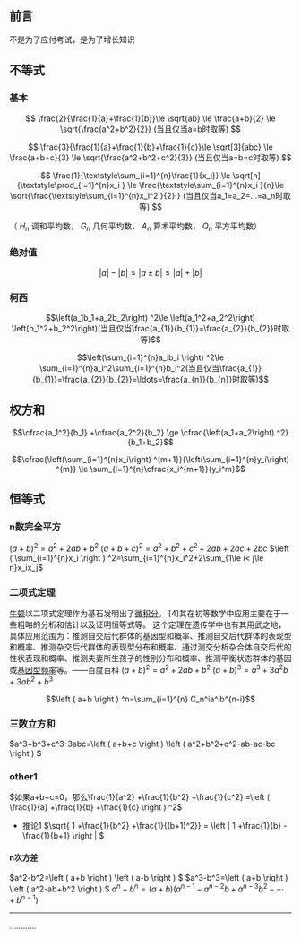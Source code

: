 ## 前言

不是为了应付考试，是为了增长知识

## 不等式
### 基本

$$ \frac{2}{\frac{1}{a}+\frac{1}{b}}\le \sqrt{ab} \le \frac{a+b}{2} \le \sqrt{\frac{a^2+b^2}{2}} (当且仅当a=b时取等) $$

$$ \frac{3}{\frac{1}{a}+\frac{1}{b}+\frac{1}{c}}\le \sqrt[3]{abc} \le \frac{a+b+c}{3} \le \sqrt{\frac{a^2+b^2+c^2}{3}} (当且仅当a=b=c时取等) $$

$$ \frac{1}{\textstyle\sum_{i=1}^{n}\frac{1}{x_i}} \le \sqrt[n]{\textstyle\prod_{i=1}^{n}x_i } \le \frac{\textstyle\sum_{i=1}^{n}x_i }{n}\le  \sqrt{\frac{\textstyle\sum_{i=1}^{n}x_i^2 }{2} } (当且仅当a_1=a_2=...=a_n时取等) $$

（ $H_n$ 调和平均数， $G_n$ 几何平均数， $A_n$ 算术平均数， $Q_n$ 平方平均数）

### 绝对值

$$\left | a \right |-\left | b \right | \le \left | a\pm b  \right | \le\left | a \right |+\left | b \right |$$

### 柯西

$$\left(a_1b_1+a_2b_2\right) ^2\le \left(a_1^2+a_2^2\right) \left(b_1^2+b_2^2\right)(当且仅当\frac{a_{1}}{b_{1}}=\frac{a_{2}}{b_{2}}时取等)$$

$$\left(\sum_{i=1}^{n}a_ib_i \right) ^2\le \sum_{i=1}^{n}a_i^2\sum_{i=1}^{n}b_i^2(当且仅当\frac{a_{1}}{b_{1}}=\frac{a_{2}}{b_{2}}=\ldots=\frac{a_{n}}{b_{n}}时取等)$$

## 权方和
$$\cfrac{a_1^2}{b_1} +\cfrac{a_2^2}{b_2} \ge \cfrac{\left(a_1+a_2\right) ^2}{b_1+b_2}$$

$$\cfrac{\left(\sum_{i=1}^{n}x_i\right) ^{m+1}}{\left(\sum_{i=1}^{n}y_i\right) ^{m}} \le \sum_{i=1}^{n}\cfrac{x_i^{m+1}}{y_i^m}$$

## 恒等式
### n数完全平方
$\left ( a+b \right ) ^2=a^2+2ab+b^2$
$\left ( a+b+c \right ) ^2=a^2+b^2+c^2+2ab+2ac+2bc$
$\left ( \sum_{i=1}^{n}x_i  \right ) ^2=\sum_{i=1}^{n}x_i^2+2\sum_{1\le i<  j\le n}x_ix_j$

### 二项式定理
[牛顿](https://baike.baidu.com/item/%E7%89%9B%E9%A1%BF/5463?fromModule=lemma_inlink)以二项式定理作为基石发明出了[微积分](https://baike.baidu.com/item/%E5%BE%AE%E7%A7%AF%E5%88%86/6065?fromModule=lemma_inlink)。 [4]其在初等数学中应用主要在于一些粗略的分析和估计以及证明恒等式等。
这个定理在遗传学中也有其用武之地，具体应用范围为：推测自交后代群体的基因型和概率、推测自交后代群体的表现型和概率、推测杂交后代群体的表现型分布和概率、通过测交分析杂合体自交后代的性状表现和概率、推测夫妻所生孩子的性别分布和概率、推测平衡状态群体的基因或[基因型频率](https://baike.baidu.com/item/%E5%9F%BA%E5%9B%A0%E5%9E%8B%E9%A2%91%E7%8E%87/1795474?fromModule=lemma_inlink)等。——百度百科
$\left ( a+b \right ) ^2=a^2+2ab+b^2$
$\left ( a+b \right ) ^3=a^3+3a^2b+3ab^2+b^3$

$$\left ( a+b \right ) ^n=\sum_{i=1}^{n} C_n^ia^ib^{n-i}$$

### 三数立方和
$a^3+b^3+c^3-3abc=\left ( a+b+c \right ) \left ( a^2+b^2+c^2-ab-ac-bc \right ) $


### other1
$如果a+b+c=0，那么\frac{1}{a^2} +\frac{1}{b^2} +\frac{1}{c^2} =\left ( \frac{1}{a} +\frac{1}{b} +\frac{1}{c}  \right ) ^2$
- 推论1
  $\sqrt{ 1 +\frac{1}{b^2} +\frac{1}{(b+1)^2}} = \left | 1 +\frac{1}{b} -\frac{1}{b+1} \right | $

#### n次方差
$a^2-b^2=\left ( a+b \right ) \left ( a-b \right ) $
$a^3-b^3=\left ( a+b \right ) \left ( a^2-ab+b^2 \right ) $
$a^n-b^n=(a+b)(a^{n-1}-a^{n-2}b+a^{n-3}b^2-\cdots +b^{n-1})$

---

…………
